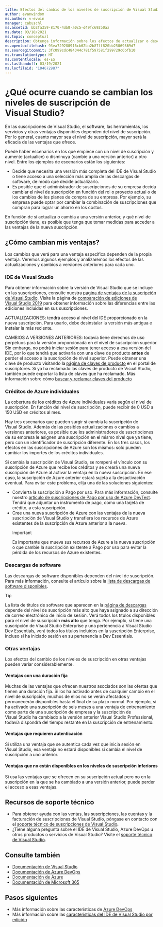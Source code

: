 ```yaml
---
title: Efectos del cambio de los niveles de suscripción de Visual Studio | Visual Studio Marketplace
author: evanwindom
ms.author: v-evwin
manager: cabuschl
ms.assetid: bb2fa359-8170-4db0-a0c5-d49fc692b0aa
ms.date: 03/18/2021
ms.topic: conceptual
description: Obtenga información sobre los efectos de actualizar o descargar el nivel de suscripción de Visual Studio.
ms.openlocfilehash: 93ea729280916cb62ba2b87ff820bb25069369d7
ms.sourcegitcommit: 3fc099cdc484344c781f597581f299729c6bfb10
ms.translationtype: HT
ms.contentlocale: es-ES
ms.lasthandoff: 03/19/2021
ms.locfileid: "104672987"
---
```

# <a name="what-happens-when-you-change-visual-studio-subscription-levels"></a>¿Qué ocurre cuando se cambian los niveles de suscripción de Visual Studio?
En las suscripciones de Visual Studio, el software, las herramientas, los servicios y otras ventajas disponibles dependen del nivel de suscripción.  Por lo general, cuanto mayor sea el nivel de suscripción, mayor será la eficacia de las ventajas que ofrece.  

Puede haber escenarios en los que empiece con un nivel de suscripción y aumente (actualice) o disminuya (cambie a una versión anterior) a otro nivel.  Entre los ejemplos de escenarios están los siguientes:
- Decide que necesita una versión más completa del IDE de Visual Studio o tiene acceso a una selección más amplia de las descargas de software, de modo que decide actualizarlo. 
- Es posible que el administrador de suscripciones de su empresa decida cambiar el nivel de suscripción en función del rol o proyecto actual o de los cambios de los planes de compra de su empresa. Por ejemplo, su empresa puede optar por cambiar la combinación de suscripciones que compran para lograr un ahorro en los costos.  

En función de si actualiza o cambia a una versión anterior, y qué nivel de suscripción tiene, es posible que tenga que tomar medidas para acceder a las ventajas de la nueva suscripción.

## <a name="how-do-my-benefits-change"></a>¿Cómo cambian mis ventajas?
Los cambios que verá para una ventaja específica dependen de la propia ventaja.  Veremos algunos ejemplos y analizaremos los efectos de las actualizaciones y cambios a versiones anteriores para cada uno.

### <a name="visual-studio-ide"></a>IDE de Visual Studio
Para obtener información sobre la versión de Visual Studio que se incluye en las suscripciones, consulte nuestra [página de ventajas de la suscripción de Visual Studio](https://visualstudio.microsoft.com/vs/benefits/). Visite la página de [comparación de ediciones de Visual Studio 2019](https://visualstudio.microsoft.com/vs/compare/) para obtener información sobre las diferencias entre las ediciones incluidas en sus suscripciones.
 
ACTUALIZACIONES: tendrá acceso al nivel del IDE proporcionado en la nueva suscripción.  Para usarlo, debe desinstalar la versión más antigua e instalar la más reciente.  

CAMBIOS A VERSIONES ANTERIORES: todavía tiene derechos de uso perpetuos para la versión proporcionada en el nivel de suscripción superior.  Sin embargo, no podrá iniciar sesión para tener acceso a esa versión del IDE, por lo que tendrá que activarla con una clave de producto **antes** de perder el acceso a la suscripción de nivel superior.  Puede obtener una clave de producto visitando la [página de claves de producto](https://my.visualstudio.com/productkeys) en el portal de suscriptores.  Si ya ha reclamado las claves de producto de Visual Studio, también puede exportar la lista de claves que ha reclamado. Más información sobre cómo [buscar y reclamar claves del producto](find-keys.md)

### <a name="individual-azure-credits"></a>Créditos de Azure individuales
La cobertura de los créditos de Azure individuales varía según el nivel de suscripción.  En función del nivel de suscripción, puede recibir de 0 USD a 150 USD en créditos al mes.  

Hay tres escenarios que pueden surgir si cambia la suscripción de Visual Studio.  Además de las posibles actualizaciones o cambios a versiones anteriores, es posible que los administradores de suscripciones de su empresa le asignen una suscripción en el mismo nivel que ya tiene, pero con un identificador de suscripción diferente.  En los tres casos, los efectos en las suscripciones de Azure son los mismos: solo pueden cambiar los importes de los créditos individuales. 

Si cambia la suscripción de Visual Studio, se romperá el vínculo con su suscripción de Azure que recibe los créditos y se creará una nueva suscripción de Azure al activar la ventaja en la nueva suscripción.  En ese caso, la suscripción de Azure anterior estará sujeta a la desactivación eventual.  Para evitar este problema, elija una de las soluciones siguientes:
- Convierta la suscripción a Pago por uso.  Para más información, consulte nuestro [artículo de suscripciones de Pago por uso de Azure DevTest](vs-azure-payg.md).  Tendrá que adjuntar un instrumento de pago, como una tarjeta de crédito, a esta suscripción. 
- Cree una nueva suscripción de Azure con las ventajas de la nueva suscripción de Visual Studio y transfiera los recursos de Azure existentes de la suscripción de Azure anterior a la nueva. 
  > [!IMPORTANT]
  > Es importante que mueva sus recursos de Azure a la nueva suscripción o que cambie la suscripción existente a Pago por uso para evitar la pérdida de los recursos de Azure existentes. 
 
### <a name="software-downloads"></a>Descargas de software
Las descargas de software disponibles dependen del nivel de suscripción.  Para más información, consulte el artículo sobre la [lista de descargas de software disponibles](software-download-list.md). 

  > [!TIP] 
  > La lista de títulos de software que aparecen en la [página de descargas](https://my.visualstudio.com/downloads) depende del nivel de suscripción más alto que haya asignado a su dirección de correo electrónico de inicio de sesión.  Verá todos los títulos disponibles para el nivel de suscripción **más alto** que tenga.  Por ejemplo, si tiene una suscripción de Visual Studio Enterprise y una pertenencia a Visual Studio Dev Essentials, verá todos los títulos incluidos en la suscripción Enterprise, incluso si ha iniciado sesión en su pertenencia a Dev Essentials.  

### <a name="other-benefits"></a>Otras ventajas 
Los efectos del cambio de los niveles de suscripción en otras ventajas pueden variar considerablemente.  

#### <a name="benefits-with-a-fixed-length"></a>Ventajas con una duración fija
Muchas de las ventajas que ofrecen nuestros asociados son las ofertas que tienen una duración fija.  Si los ha activado antes de cualquier cambio en el nivel de suscripción, muchos de ellos no se verán afectados y permanecerán disponibles hasta el final de su plazo normal.  Por ejemplo, si ha activado una suscripción de seis meses a una ventaja de entrenamiento como parte de una suscripción de empresa y la suscripción de Visual Studio ha cambiado a la versión anterior Visual Studio Professional, todavía dispondrá del tiempo restante en la suscripción de entrenamiento.  

#### <a name="benefits-that-require-authentication"></a>Ventajas que requieren autenticación
Si utiliza una ventaja que se autentica cada vez que inicia sesión en Visual Studio, esa ventaja no estará disponibles si cambia el nivel de suscripción a uno anterior.  

#### <a name="benefits-that-are-not-available-in-lower-subscription-levels"></a>Ventajas que no están disponibles en los niveles de suscripción inferiores
Si usa las ventajas que se ofrecen en su suscripción actual pero no en la suscripción en la que se ha cambiado a una versión anterior, puede perder el acceso a esas ventajas.  

## <a name="support-resources"></a>Recursos de soporte técnico
- Para obtener ayuda con las ventas, las suscripciones, las cuentas y la facturación de suscripciones de Visual Studio, póngase en contacto con el [soporte técnico de suscripciones de Visual Studio](https://my.visualstudio.com/gethelp).
- ¿Tiene alguna pregunta sobre el IDE de Visual Studio, Azure DevOps u otros productos o servicios de Visual Studio?  Visite el [soporte técnico de Visual Studio](https://visualstudio.microsoft.com/support/).

## <a name="see-also"></a>Consulte también
- [Documentación de Visual Studio](/visualstudio/)
- [Documentación de Azure DevOps](/azure/devops/)
- [Documentación de Azure](/azure/)
- [Documentación de Microsoft 365](/microsoft-365/)

## <a name="next-steps"></a>Pasos siguientes
- Más información sobre las características de [Azure DevOps](https://azure.microsoft.com/services/devops/)
- Más información sobre las [características del IDE de Visual Studio por edición](https://visualstudio.microsoft.com/vs/compare/)